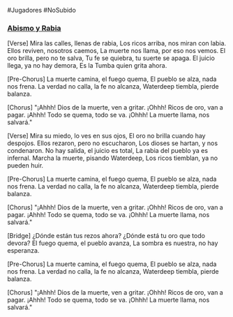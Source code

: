 #Jugadores #NoSubido 
### [Abismo y Rabia](https://suno.com/song/1c332c52-ec2e-4f16-8f7e-13fea5714439)

[Verse]
Mira las calles, llenas de rabia,
Los ricos arriba, nos miran con labia.
Ellos reviven, nosotros caemos,
La muerte nos llama, por eso nos vemos.
El oro brilla, pero no te salva,
Tu fe se quiebra, tu suerte se apaga.
El juicio llega, ya no hay demora,
Es la Tumba quien grita ahora.

[Pre-Chorus]
La muerte camina, el fuego quema,
El pueblo se alza, nada nos frena.
La verdad no calla, la fe no alcanza,
Waterdeep tiembla, pierde balanza.

[Chorus]
"¡Ahhh!
Dios de la muerte, ven a gritar.
¡Ohhh!
Ricos de oro, van a pagar.
¡Ahhh!
Todo se quema, todo se va.
¡Ohhh!
La muerte llama, nos salvará."

[Verse]
Mira su miedo, lo ves en sus ojos,
El oro no brilla cuando hay despojos.
Ellos rezaron, pero no escucharon,
Los dioses se hartan, y nos condenaron.
No hay salida, el juicio es total,
La rabia del pueblo ya es infernal.
Marcha la muerte, pisando Waterdeep,
Los ricos tiemblan, ya no pueden huir.

[Pre-Chorus]
La muerte camina, el fuego quema,
El pueblo se alza, nada nos frena.
La verdad no calla, la fe no alcanza,
Waterdeep tiembla, pierde balanza.

[Chorus]
"¡Ahhh!
Dios de la muerte, ven a gritar.
¡Ohhh!
Ricos de oro, van a pagar.
¡Ahhh!
Todo se quema, todo se va.
¡Ohhh!
La muerte llama, nos salvará."

[Bridge]
¿Dónde están tus rezos ahora?
¿Dónde está tu oro que todo devora?
El fuego quema, el pueblo avanza,
La sombra es nuestra, no hay esperanza.

[Pre-Chorus]
La muerte camina, el fuego quema,
El pueblo se alza, nada nos frena.
La verdad no calla, la fe no alcanza,
Waterdeep tiembla, pierde balanza.

[Chorus]
"¡Ahhh!
Dios de la muerte, ven a gritar.
¡Ohhh!
Ricos de oro, van a pagar.
¡Ahhh!
Todo se quema, todo se va.
¡Ohhh!
La muerte llama, nos salvará."